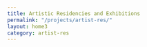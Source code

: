 ```yaml
---
title: Artistic Residencies and Exhibitions
permalink: "/projects/artist-res/"
layout: home3
category: artist-res
---
```


